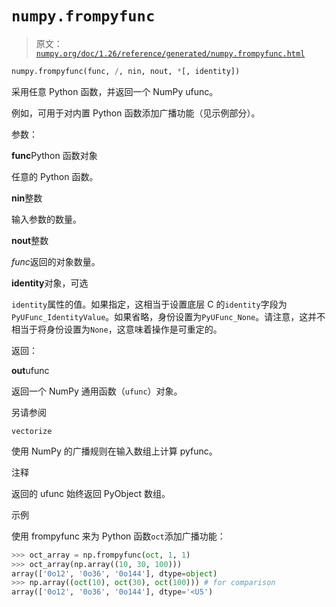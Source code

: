 # `numpy.frompyfunc`

> 原文：[`numpy.org/doc/1.26/reference/generated/numpy.frompyfunc.html`](https://numpy.org/doc/1.26/reference/generated/numpy.frompyfunc.html)

```py
numpy.frompyfunc(func, /, nin, nout, *[, identity])
```

采用任意 Python 函数，并返回一个 NumPy ufunc。

例如，可用于对内置 Python 函数添加广播功能（见示例部分）。

参数：

**func**Python 函数对象

任意的 Python 函数。

**nin**整数

输入参数的数量。

**nout**整数

*func*返回的对象数量。

**identity**对象，可选

`identity`属性的值。如果指定，这相当于设置底层 C 的`identity`字段为`PyUFunc_IdentityValue`。如果省略，身份设置为`PyUFunc_None`。请注意，这并不相当于将身份设置为`None`，这意味着操作是可重定的。

返回：

**out**ufunc

返回一个 NumPy 通用函数（`ufunc`）对象。

另请参阅

`vectorize`

使用 NumPy 的广播规则在输入数组上计算 pyfunc。

注释

返回的 ufunc 始终返回 PyObject 数组。

示例

使用 frompyfunc 来为 Python 函数`oct`添加广播功能：

```py
>>> oct_array = np.frompyfunc(oct, 1, 1)
>>> oct_array(np.array((10, 30, 100)))
array(['0o12', '0o36', '0o144'], dtype=object)
>>> np.array((oct(10), oct(30), oct(100))) # for comparison
array(['0o12', '0o36', '0o144'], dtype='<U5') 
```
